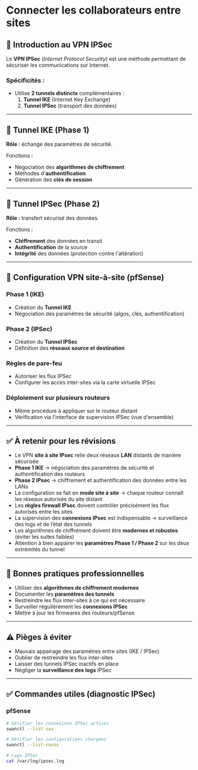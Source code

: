 # Connecter les collaborateurs entre sites
## 📃 Introduction au VPN IPSec

Le **VPN IPSec** (_Internet Protocol Security_) est une méthode permettant de sécuriser les communications sur Internet.

### Spécificités :

- Utilise **2 tunnels distincts** complémentaires :
    1. **Tunnel IKE** (Internet Key Exchange)
    2. **Tunnel IPSec** (transport des données)

---

## 🔢 Tunnel IKE (Phase 1)

**Rôle :** échange des paramètres de sécurité.

Fonctions :

- Négociation des **algorithmes de chiffrement**
- Méthodes d'**authentification**
- Génération des **clés de session**

---

## 🔢 Tunnel IPSec (Phase 2)

**Rôle :** transfert sécurisé des données.

Fonctions :

- **Chiffrement** des données en transit
- **Authentification** de la source
- **Intégrité** des données (protection contre l'altération)

---

## 🔧 Configuration VPN site-à-site (pfSense)

### Phase 1 (IKE)

- Création du **Tunnel IKE**
- Négociation des paramètres de sécurité (algos, clés, authentification)

### Phase 2 (IPSec)

- Création du **Tunnel IPSec**
- Définition des **réseaux source et destination**

### Règles de pare-feu

- Autoriser les flux IPSec
- Configurer les accès inter-sites via la carte virtuelle IPSec

### Déploiement sur plusieurs routeurs

- Même procédure à appliquer sur le routeur distant
- Vérification via l'interface de supervision IPSec (vue d'ensemble)

---

## ✅ À retenir pour les révisions

- Le VPN **site à site IPsec** relie deux réseaux **LAN** distants de manière sécurisée
- **Phase 1 IKE** → négociation des paramètres de sécurité et authentification des routeurs
- **Phase 2 IPsec** → chiffrement et authentification des données entre les LANs
- La configuration se fait en **mode site à site** → chaque routeur connaît les réseaux autorisés du site distant
- Les **règles firewall IPsec** doivent contrôler précisément les flux autorisés entre les sites
- La supervision des **connexions IPsec** est indispensable → surveillance des logs et de l’état des tunnels
- Les algorithmes de chiffrement doivent être **modernes et robustes** (éviter les suites faibles)
- Attention à bien appairer les **paramètres Phase 1 / Phase 2** sur les deux extrémités du tunnel

---

## 📌 Bonnes pratiques professionnelles

- Utiliser des **algorithmes de chiffrement modernes**
- Documenter les **paramètres des tunnels**
- Restreindre les flux inter-sites à ce qui est nécessaire
- Surveiller régulièrement les **connexions IPSec**
- Mettre à jour les firmwares des routeurs/pfSense

---

## ⚠️ Pièges à éviter

- Mauvais appairage des paramètres entre sites (IKE / IPSec)
- Oublier de restreindre les flux inter-sites
- Laisser des tunnels IPSec inactifs en place
- Négliger la **surveillance des logs** IPSec

---

## ✅ Commandes utiles (diagnostic IPSec)

### pfSense

```bash
# Vérifier les connexions IPSec actives
swanctl --list-sas

# Vérifier les configurations chargées
swanctl --list-conns

# Logs IPSec
cat /var/log/ipsec.log
```
